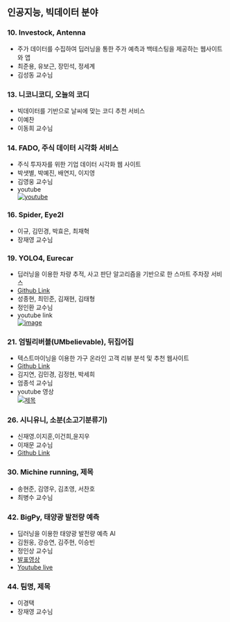 ## 인공지능, 빅데이터 분야

### 10. Investock, Antenna
- 주가 데이터를 수집하여 딥러닝을 통한 주가 예측과 백테스팅을 제공하는 웹사이트와 앱
- 최준용, 유보근, 장민석, 정세계
- 김성동 교수님

### 13. 니코니코디, 오늘의 코디
- 빅데이터를 기반으로 날씨에 맞는 코디 추천 서비스
- 이예찬
- 이동희 교수님

### 14. FADO, 주식 데이터 시각화 서비스
- 주식 투자자를 위한 기업 데이터 시각화 웹 사이트
- 박샛별, 박예진, 배연지, 이지영
- 김영웅 교수님
- youtube <br/>
 [![youtube](https://img.youtube.com/vi/8RY9T0TfvYc/0.jpg)](https://www.youtube.com/watch?v=8RY9T0TfvYc)


### 16. Spider, Eye2I
- 이규, 김민경, 박효은, 최재혁
- 장재영 교수님

### 19. YOLO4, Eurecar
- 딥러닝을 이용한 차량 추적, 사고 판단 알고리즘을 기반으로 한 스마트 주차장 서비스
- [Github Link](https://github.com/sjh50200/capstone.git)
- 성종현, 최민준, 김재현, 김태형
- 정인환 교수님
- youtube link<br/>
 [![image](https://user-images.githubusercontent.com/68458245/122097516-bbe23d00-ce4a-11eb-815c-2542e6bb7900.png)](https://www.youtube.com/watch?v=makJdGuZ-TE)

### 21. 엄빌리버블(UMbelievable), 뒤집어집
- 텍스트마이닝을 이용한 가구 온라인 고객 리뷰 분석 및 추천 웹사이트 
- [Github Link](https://github.com/Umbelievable)
- 김지연, 김민경, 김정현, 박세희
- 엄종석 교수님
- youtube 영상<br/>
 [![제목](https://img.youtube.com/vi/KlfTK82cCS8/0.jpg)](https://www.youtube.com/watch?v=KlfTK82cCS8)

### 26. 시니유니, 소분(소고기분류기)
- 신재영.이지훈,이건희,윤지우
- 이재문 교수님
- [Github Link](https://github.com/Shinjaeyoung97/BeefClassifier)

### 30. Michine running, 제목
- 송현준, 김영우, 김초영, 서찬호
- 최병수 교수님

### 42. BigPy, 태양광 발전량 예측
- 딥러닝을 이용한 태양광 발전량 예측 AI
- 김원웅, 강승연, 김주현, 이승빈
- 정인상 교수님
- [발표영상](https://youtu.be/T5jMIs_stw4)
- [Youtube live](https://youtu.be/MizNm6T9PuE)

### 44. 팀명, 제목
- 이경택
- 장재영 교수님
